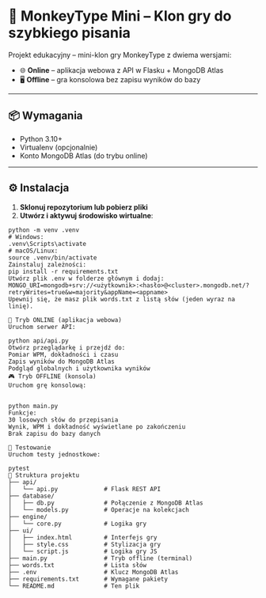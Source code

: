 # 🐒 MonkeyType Mini – Klon gry do szybkiego pisania

Projekt edukacyjny – mini-klon gry MonkeyType z dwiema wersjami:
- 🌐 **Online** – aplikacja webowa z API w Flasku + MongoDB Atlas
- 🖥️ **Offline** – gra konsolowa bez zapisu wyników do bazy

---

## 📦 Wymagania

- Python 3.10+
- Virtualenv (opcjonalnie)
- Konto MongoDB Atlas (do trybu online)

---

## ⚙️ Instalacja

1. **Sklonuj repozytorium lub pobierz pliki**
2. **Utwórz i aktywuj środowisko wirtualne**:

```
python -m venv .venv
# Windows:
.venv\Scripts\activate
# macOS/Linux:
source .venv/bin/activate
Zainstaluj zależności:
pip install -r requirements.txt
Utwórz plik .env w folderze głównym i dodaj:
MONGO_URI=mongodb+srv://<użytkownik>:<hasło>@<cluster>.mongodb.net/?retryWrites=true&w=majority&appName=<appname>
Upewnij się, że masz plik words.txt z listą słów (jeden wyraz na linię).

🚀 Tryb ONLINE (aplikacja webowa)
Uruchom serwer API:

python api/api.py
Otwórz przeglądarkę i przejdź do:
Pomiar WPM, dokładności i czasu
Zapis wyników do MongoDB Atlas
Podgląd globalnych i użytkownika wyników
🎮 Tryb OFFLINE (konsola)
Uruchom grę konsolową:


python main.py
Funkcje:
30 losowych słów do przepisania
Wynik, WPM i dokładność wyświetlane po zakończeniu
Brak zapisu do bazy danych

🧪 Testowanie
Uruchom testy jednostkowe:

pytest
📁 Struktura projektu
├── api/
│   └── api.py             # Flask REST API
├── database/
│   ├── db.py              # Połączenie z MongoDB Atlas
│   └── models.py          # Operacje na kolekcjach
├── engine/
│   └── core.py            # Logika gry
├── ui/
│   ├── index.html         # Interfejs gry
│   ├── style.css          # Stylizacja gry
│   └── script.js          # Logika gry JS
├── main.py                # Tryb offline (terminal)
├── words.txt              # Lista słów
├── .env                   # Klucz MongoDB Atlas
├── requirements.txt       # Wymagane pakiety
└── README.md              # Ten plik